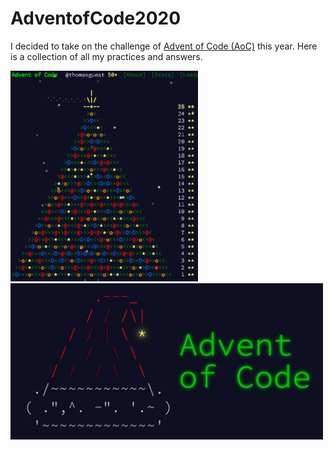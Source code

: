 # AdventofCode2020


I decided to take on the challenge of [Advent of Code (AoC)](https://adventofcode.com/) this year. Here is a collection of all my practices and answers.<br>

<p float="left">
  <img src="Images/AdventofCodeTree.png" width="300" />
  <img src="Images/advent-of-code.jpeg" width="500" /> 
</p>

